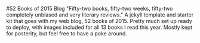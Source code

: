 #52 Books of 2015 Blog
"Fifty-two books, fifty-two weeks, fifty-two completely unbiased and very literary reviews."
A jekyll template and starter kit that goes with my web blog, 52 books of 2015. Pretty much set up ready to deploy, with images included for all 13 books I read this year. Mostly kept for posterity, but feel free to have a poke around.
